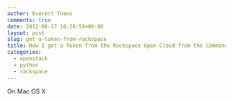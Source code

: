```yaml
---
author: Everett Toews
comments: true
date: 2012-08-17 16:26:59+00:00
layout: post
slug: get-a-token-from-rackspace
title: How I get a Token from the Rackspace Open Cloud from the Command Line
categories:
  - openstack
  - python
  - rackspace
---
```


On Mac OS X

<!--more-->

<script src="https://gist.github.com/3380355.js"></script>
